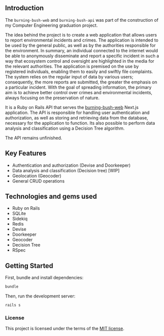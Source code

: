 ## Introduction

The `burning-bush-web` and `burning-bush-api` was part of the construction of my Computer Engineering graduation project.

The idea behind the project is to create a web application that allows users to report environmental incidents and crimes. The application is intended to be used by the general public, as well as by the authorities responsible for the environment.
In summary, an individual connected to the internet would be able to anonymously disseminate and report a specific incident in such a way that ecosystem control and oversight are highlighted in the media for the relevant authorities. The application is premised on the use by registered individuals, enabling them to easily and swiftly file complaints. The system relies on the regular input of data by various users; consequently, the more reports are submitted, the greater the emphasis on a particular incident. With the goal of spreading information, the primary aim is to achieve better control over crimes and environmental incidents, always focusing on the preservation of nature.

It is a Ruby on Rails API that serves the [burning-bush-web](https://github.com/Gfreschi/burning-bush-web) Next.js application. The API is responsible for handling user authentication and authorization, as well as storing and retrieving data from the database, necessary for the application to function. Its also possible to perform data analysis and classification using a Decision Tree algorithm.

The API remains unfinished.

## Key Features

- Authentication and authorization (Devise and Doorkeeper)
- Data analysis and classification (Decision tree) [WIP]
- Geolocation (Geocoder)
- General CRUD operations

## Technologies and gems used

- Ruby on Rails
- SQLite
- Sidekiq
- Redis
- Devise
- Doorkeeper
- Geocoder
- Decision Tree
- RSpec

## Getting Started

First, bundle and install dependencies:

```bash
bundle
```

Then, run the development server:

```bash
rails s

```

### License
This project is licensed under the terms of the [MIT license](https://github.com/Gfreschi/burning-bush-api/blob/main/LICENSE).
